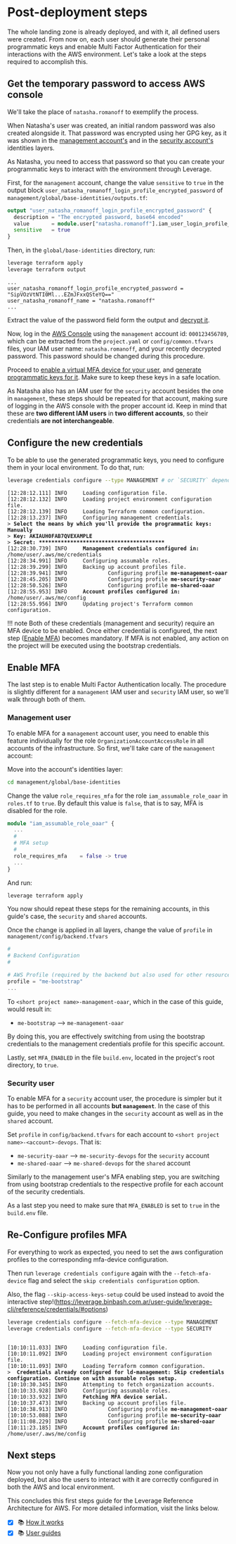 # Post-deployment steps

The whole landing zone is already deployed, and with it, all defined users were created. From now on, each user should generate their personal programmatic keys and enable Multi Factor Authentication for their interactions with the AWS environment. Let's take a look at the steps required to accomplish this.

## Get the temporary password to access AWS console

We'll take the place of `natasha.romanoff` to exemplify the process.

When Natasha's user was created, an initial random password was also created alongside it. That password was encrypted using her GPG key, as it was shown in the [management account's](../management-account/#identities-layer) and in the [security account's](../security-and-shared-accounts/#identities-layer) identities layers.

As Natasha, you need to access that password so that you can create your programmatic keys to interact with the environment through Leverage.

First, for the `management` account, change the value `sensitive` to `true` in the output block `user_natasha_romanoff_login_profile_encrypted_password` of `management/global/base-identities/outputs.tf`:

``` terraform
output "user_natasha_romanoff_login_profile_encrypted_password" {
  description = "The encrypted password, base64 encoded"
  value       = module.user["natasha.romanoff"].iam_user_login_profile_encrypted_password
  sensitive   = true
}
```

Then, in the `global/base-identities` directory, run:

``` bash
leverage terraform apply
leverage terraform output
```
```
...
user_natasha_romanoff_login_profile_encrypted_password = "SipVOzVtNTI0Ml...EZmJFxxQSteYQ=="
user_natasha_romanoff_name = "natasha.romanoff"
...
```

Extract the value of the password field form the output and [decrypt it](../../user-guide/features/identities/gpg#how-to-manage-your-gpg-keys).

Now, log in the [AWS Console](https://console.aws.amazon.com/) using the `management` account id: `000123456789`, which can be extracted from the `project.yaml` or `config/common.tfvars` files, your IAM user name: `natasha.romanoff`, and your recently decrypted password. This password should be changed during this procedure.

Proceed to [enable a virtual MFA device for your user](https://docs.aws.amazon.com/IAM/latest/UserGuide/id_credentials_mfa_enable_virtual.html#enable-virt-mfa-for-iam-user), and [generate programmatic keys for it](https://docs.aws.amazon.com/IAM/latest/UserGuide/id_credentials_access-keys.html#Using_CreateAccessKey). Make sure to keep these keys in a safe location.

As Natasha also has an IAM user for the `security` account besides the one in `management`, these steps should be repeated for that account, making sure of logging in the AWS console with the proper account id. Keep in mind that these are **two different IAM users** in **two different accounts**, so their credentials **are not interchangeable**.

## Configure the new credentials

To be able to use the generated programmatic keys, you need to configure them in your local environment. To do that, run:

``` bash
leverage credentials configure --type MANAGEMENT # or `SECURITY` depending on the credentials to configured
```
<pre><code><span class="fsg-timestamp">[12:28:12.111]</span> INFO     Loading configuration file.
<span class="fsg-timestamp">[12:28:12.132]</span> INFO     Loading project environment configuration file.
<span class="fsg-timestamp">[12:28:12.139]</span> INFO     Loading Terraform common configuration.
<span class="fsg-timestamp">[12:28:13.237]</span> INFO     Configuring management credentials.
<span class="fsg-prompt">></span> <b>Select the means by which you'll provide the programmatic keys: <span class="fsg-userinput">Manually</span></b>
<span class="fsg-prompt">></span> <b>Key: <span class="fsg-userinput">AKIAUH0FAB7QVEXAMPLE</span></b>
<span class="fsg-prompt">></span> <b>Secret: <span class="fsg-userinput">****************************************</span></b>
<span class="fsg-timestamp">[12:28:30.739]</span> INFO     <b>Management credentials configured in:</b> <span class="fsg-path">/home/user/.aws/me/credentials</span>
<span class="fsg-timestamp">[12:28:34.991]</span> INFO     Configuring assumable roles.
<span class="fsg-timestamp">[12:28:39.299]</span> INFO     Backing up account profiles file.
<span class="fsg-timestamp">[12:28:39.941]</span> INFO             Configuring profile <b>me-management-oaar</b>
<span class="fsg-timestamp">[12:28:45.205]</span> INFO             Configuring profile <b>me-security-oaar</b>
<span class="fsg-timestamp">[12:28:50.526]</span> INFO             Configuring profile <b>me-shared-oaar</b>
<span class="fsg-timestamp">[12:28:55.953]</span> INFO     <b>Account profiles configured in:</b> <span class="fsg-path">/home/user/.aws/me/config</span>
<span class="fsg-timestamp">[12:28:55.956]</span> INFO     Updating project's Terraform common configuration.
</code></pre>

!!! note
    Both of these credentials (management and security) require an MFA device to be enabled. Once either credential is configured, the next step ([Enable MFA](#enable-mfa)) becomes mandatory. If MFA is not enabled, any action on the project will be executed using the bootstrap credentials.

## Enable MFA

The last step is to enable Multi Factor Authentication locally. The procedure is slightly different for a `management` IAM user and `security` IAM user, so we'll walk through both of them.

### Management user

To enable MFA for a `management` account user, you need to enable this feature individually for the role `OrganizationAccountAccessRole` in all accounts of the infrastructure. So first, we'll take care of the `management` account:

Move into the account's identities layer:

``` bash
cd management/global/base-identities
```

Change the value `role_requires_mfa` for the role `iam_assumable_role_oaar` in `roles.tf` to `true`. By default this value is `false`, that is to say, MFA is disabled for the role.

``` terraform
module "iam_assumable_role_oaar" {
  ...
  #
  # MFA setup
  #
  role_requires_mfa    = false -> true
  ...
}
```

And run:

``` bash
leverage terraform apply
```

You now should repeat these steps for the remaining accounts, in this guide's case, the `security` and `shared` accounts.

Once the change is applied in all layers, change the value of `profile` in `management/config/backend.tfvars`

``` terraform
#
# Backend Configuration
#

# AWS Profile (required by the backend but also used for other resources)
profile = "me-bootstrap"
...
```

To `<short project name>-management-oaar`, which in the case of this guide, would result in:

* `me-bootstrap` --> `me-management-oaar`

By doing this, you are effectively switching from using the bootstrap credentials to the management credentials profile for this specific account.

Lastly, set `MFA_ENABLED` in the file `build.env`, located in the project's root directory, to `true`.

### Security user

To enable MFA for a `security` account user, the procedure is simpler but it has to be performed in all accounts **but `management`**. In the case of this guide, you need to make changes in the `security` account as well as in the `shared` account.

Set `profile` in `config/backend.tfvars` for each account to `<short project name>-<account>-devops`. That is:

* `me-security-oaar` --> `me-security-devops` for the `security` account
* `me-shared-oaar` --> `me-shared-devops` for the `shared` account

Similarly to the management user's MFA enabling step, you are switching from using bootstrap credentials to the respective profile for each account of the security credentials.

As a last step you need to make sure that `MFA_ENABLED` is set to `true` in the `build.env` file.

## Re-Configure profiles  MFA

For everything to work as expected, you need to set the aws configuration profiles to the corresponding mfa-device configuration.

Then run `leverage credentials configure` again with the `--fetch-mfa-device` flag and select the `skip credentials configuration` option.

Also, the flag `--skip-access-keys-setup` could be used instead to avoid the interactive step!(https://leverage.binbash.com.ar/user-guide/leverage-cli/reference/credentials/#options)

``` bash
leverage credentials configure --fetch-mfa-device --type MANAGEMENT
leverage credentials configure --fetch-mfa-device --type SECURITY
```
<pre><code>
<span class="fsg-timestamp">[10:10:11.033]</span> INFO     Loading configuration file.
<span class="fsg-timestamp">[10:10:11.092]</span> INFO     Loading project environment configuration file.
<span class="fsg-timestamp">[10:10:11.093]</span> INFO     Loading Terraform common configuration.
<span class="fsg-prompt">></span> <b> Credentials already configured for ld-management: <span class="fsg-userinput">Skip credentials configuration. Continue on with assumable roles setup.</span></b>
<span class="fsg-timestamp">[10:10:30.345]</span> INFO     Attempting to fetch organization accounts.
<span class="fsg-timestamp">[10:10:33.928]</span> INFO     Configuring assumable roles.
<span class="fsg-timestamp">[10:10:33.932]</span> INFO     <b>Fetching MFA device serial.</b>
<span class="fsg-timestamp">[10:10:37.473]</span> INFO     Backing up account profiles file.
<span class="fsg-timestamp">[10:10:38.913]</span> INFO             Configuring profile <b>me-management-oaar</b>
<span class="fsg-timestamp">[10:10:53.088]</span> INFO             Configuring profile <b>me-security-oaar</b>
<span class="fsg-timestamp">[10:11:08.229]</span> INFO             Configuring profile <b>me-shared-oaar</b>
<span class="fsg-timestamp">[10:11:23.185]</span> INFO     <b>Account profiles configured in:</b> <span class="fsg-path">/home/user/.aws/me/config</span>
</code></pre>

## Next steps

Now you not only have a fully functional landing zone configuration deployed, but also the users to interact with it are correctly configured in both the AWS and local environment.

This concludes this first steps guide for the Leverage Reference Architecture for AWS. For more detailed information, visit the links below.

- [X] :books: [How it works](../how-it-works/ref-architecture/index.md)
- [X] :books: [User guides](../user-guide/index.md)
